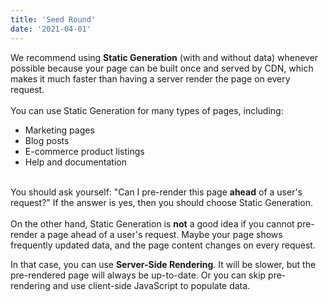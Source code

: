 ```yaml
---
title: 'Seed Round'
date: '2021-04-01'
---
```


We recommend using **Static Generation** (with and without data) whenever possible because your page can be built once and served by CDN, which makes it much faster than having a server render the page on every request.
<br><br/>
You can use Static Generation for many types of pages, including:

- Marketing pages
- Blog posts
- E-commerce product listings
- Help and documentation<br><br/>

You should ask yourself: "Can I pre-render this page **ahead** of a user's request?" If the answer is yes, then you should choose Static Generation.
<br><br/>
On the other hand, Static Generation is **not** a good idea if you cannot pre-render a page ahead of a user's request. Maybe your page shows frequently updated data, and the page content changes on every request.

In that case, you can use **Server-Side Rendering**. It will be slower, but the pre-rendered page will always be up-to-date. Or you can skip pre-rendering and use client-side JavaScript to populate data.
